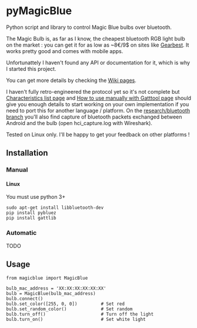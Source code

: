 # pyMagicBlue
Python script and library to control Magic Blue bulbs over bluetooth.

The Magic Bulb is, as far as I know, the cheapest bluetooth RGB light bulb on the market : you can get it for as low as ~8€/9$ on sites like [Gearbest](http://www.gearbest.com/smart-light-bulb/pp_230349.html). It works pretty good and comes with mobile apps.

Unfortunattely I haven't found any API or documentation for it, which is why I started this project.

You can get more details by checking the [Wiki pages](https://github.com/Betree/pyMagicBlue/wiki).

I haven't fully retro-engineered the protocol yet so it's not complete but
[Characteristics list page](https://github.com/Betree/pyMagicBlue/wiki/Characteristics-list) and
[How to use manually with Gatttool page](https://github.com/Betree/pyMagicBlue/wiki/How-to-use-manually-with-Gatttool)
should give you enough details to start working on your own implementation if you need to port this for another
language / platform.
On the [research/bluetooth branch](https://github.com/Betree/pyMagicBlue/tree/research/bluetooth) you'll also find capture of bluetooth packets exchanged between Android and the bulb (open hci_capture.log with Wireshark).

Tested on Linux only. I'll be happy to get your feedback on other platforms !

## Installation
### Manual
#### Linux
You must use python 3+

    sudo apt-get install libbluetooth-dev
    pip install pybluez
    pip install gattlib

### Automatic
TODO

## Usage

    from magicblue import MagicBlue
    
    bulb_mac_address = 'XX:XX:XX:XX:XX:XX'
    bulb = MagicBlue(bulb_mac_address)
    bulb.connect()
    bulb.set_color([255, 0, 0])         # Set red
    bulb.set_random_color()             # Set random
    bulb.turn_off()                     # Turn off the light
    bulb.turn_on()                      # Set white light
